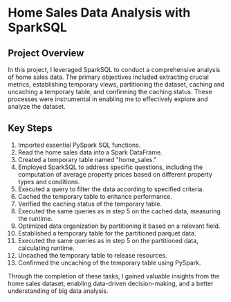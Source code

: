 # Home Sales Data Analysis with SparkSQL

## Project Overview

In this project, I leveraged SparkSQL to conduct a comprehensive analysis of home sales data. The primary objectives included extracting crucial metrics, establishing temporary views, partitioning the dataset, caching and uncaching a temporary table, and confirming the caching status. These processes were instrumental in enabling me to effectively explore and analyze the dataset.

## Key Steps

1. Imported essential PySpark SQL functions.
2. Read the home sales data into a Spark DataFrame.
3. Created a temporary table named "home_sales."
4. Employed SparkSQL to address specific questions, including the computation of average property prices based on different property types and conditions.
5. Executed a query to filter the data according to specified criteria.
6. Cached the temporary table to enhance performance.
7. Verified the caching status of the temporary table.
8. Executed the same queries as in step 5 on the cached data, measuring the runtime.
9. Optimized data organization by partitioning it based on a relevant field.
10. Established a temporary table for the partitioned parquet data.
11. Executed the same queries as in step 5 on the partitioned data, calculating runtime.
12. Uncached the temporary table to release resources.
13. Confirmed the uncaching of the temporary table using PySpark.

Through the completion of these tasks, I gained valuable insights from the home sales dataset, enabling data-driven decision-making, and a better understanding of big data analysis.
